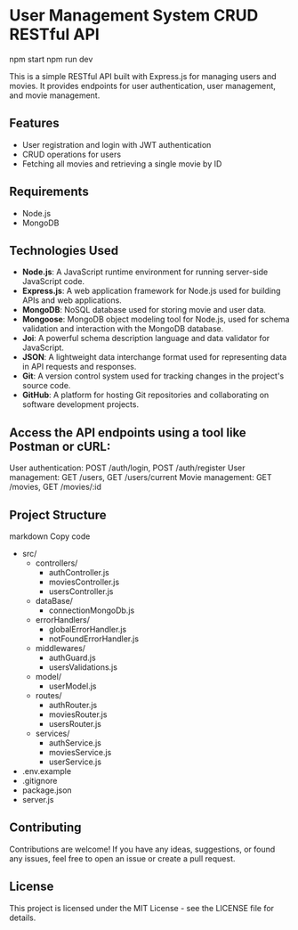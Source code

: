 # User Management System CRUD RESTful API

npm start
npm run dev

This is a simple RESTful API built with Express.js for managing users and movies. It provides endpoints for user authentication, user management, and movie management.

## Features

-   User registration and login with JWT authentication
-   CRUD operations for users
-   Fetching all movies and retrieving a single movie by ID

## Requirements

-   Node.js
-   MongoDB

## Technologies Used

-   **Node.js**: A JavaScript runtime environment for running server-side JavaScript code.
-   **Express.js**: A web application framework for Node.js used for building APIs and web applications.
-   **MongoDB**: NoSQL database used for storing movie and user data.
-   **Mongoose**: MongoDB object modeling tool for Node.js, used for schema validation and interaction with the MongoDB database.
-   **Joi**: A powerful schema description language and data validator for JavaScript.
-   **JSON**: A lightweight data interchange format used for representing data in API requests and responses.
-   **Git**: A version control system used for tracking changes in the project's source code.
-   **GitHub**: A platform for hosting Git repositories and collaborating on software development projects.

## Access the API endpoints using a tool like Postman or cURL:

User authentication: POST /auth/login, POST /auth/register
User management: GET /users, GET /users/current
Movie management: GET /movies, GET /movies/:id

## Project Structure

markdown
Copy code

-   src/
    -   controllers/
        -   authController.js
        -   moviesController.js
        -   usersController.js
    -   dataBase/
        -   connectionMongoDb.js
    -   errorHandlers/
        -   globalErrorHandler.js
        -   notFoundErrorHandler.js
    -   middlewares/
        -   authGuard.js
        -   usersValidations.js
    -   model/
        -   userModel.js
    -   routes/
        -   authRouter.js
        -   moviesRouter.js
        -   usersRouter.js
    -   services/
        -   authService.js
        -   moviesService.js
        -   userService.js
-   .env.example
-   .gitignore
-   package.json
-   server.js

## Contributing

Contributions are welcome! If you have any ideas, suggestions, or found any issues, feel free to open an issue or create a pull request.

## License

This project is licensed under the MIT License - see the LICENSE file for details.
